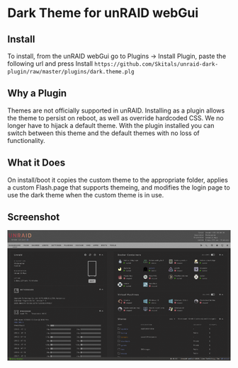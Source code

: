 # Dark Theme for unRAID webGui

## Install

To install, from the unRAID webGui go to Plugins -> Install Plugin, paste the following url and press Install
  `https://github.com/Skitals/unraid-dark-plugin/raw/master/plugins/dark.theme.plg`
  
## Why a Plugin

Themes are not officially supported in unRAID. Installing as a plugin allows the theme to persist on reboot, as well as override hardcoded CSS. We no longer have to hijack a default theme. With the plugin installed you can switch between this theme and the default themes with no loss of functionality.

## What it Does

On install/boot it copies the custom theme to the appropriate folder, applies a custom Flash.page that supports themeing, and modifies the login page to use the dark theme when the custom theme is in use.

## Screenshot
![](preview.png?raw=true)
